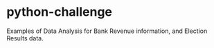 # python-challenge
Examples of Data Analysis for Bank Revenue information, and Election Results data. 
